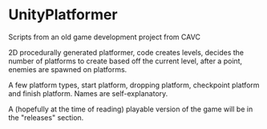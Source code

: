 # UnityPlatformer
Scripts from an old game development project from CAVC

2D procedurally generated platformer, code creates levels, decides the number of platforms to create based off the current level, after a point, enemies are spawned on platforms.

A few platform types, start platform, dropping platform, checkpoint platform and finish platform. Names are self-explanatory.

A (hopefully at the time of reading) playable version of the game will be in the "releases" section.
